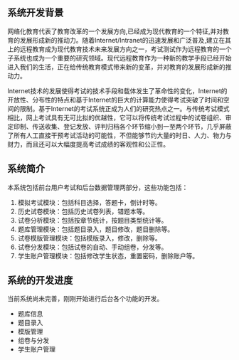 ﻿## 系统开发背景

网络化教育代表了教育改革的一个发展方向,已经成为现代教育的一个特征,并对教育的发展形成新的推动力。随着Internet/Intranet的迅速发展和广泛普及,建立在其上的远程教育成为现代教育技术未来发展方向之一，考试测试作为远程教育的一个子系统也成为一个重要的研究领域。现代远程教育作为一种新的教学手段已经开始进入我们的生活，正在给传统教育模式带来新的变革，并对教育的发展形成新的推动力。

Internet技术的发展使得考试的技术手段和载体发生了革命性的变化，Internet的开放性、分布性的特点和基于Internet的巨大的计算能力使得考试突破了时间和空间的限制。基于Internet的考试系统正成为人们的研究热点之一。与传统考试模式相比，网上考试具有无可比拟的优越性，它可以将传统考试过程中的试卷组织、审定印制、传送收集、登记发放、评判归档各个环节缩小到一至两个环节，几乎屏蔽了所有人工直接干预考试活动的可能性，不但能够节约大量的时日、人力、物力与财力，而且还可以大幅度提高考试成绩的客观性和公正性。

## 系统简介

本系统包括前台用户考试和后台数据管理两部分，这些功能包括：

1.  模拟考试模块：包括科目选择，答题卡，倒计时等。
2.  历史试卷模块：包括历史试卷列表，错题本等。
3.	试卷分析模块：包括按章节统计，按题目类型统计等。
4.	题库管理模块：包括题目录入，题目修改，题目删除等。
5.  试卷模版管理模块：包括模版录入，修改，删除等。
6.  试卷分发模块：包括试卷的自动、手动组卷，分发等。
5.	学生账户管理模块：包括修改学生状态，重置密码，删除账户等。

## 系统的开发进度

当前系统尚未完善，刚刚开始进行后台各个功能的开发。

*  题库信息
*  题目录入
*  模版管理
*  组卷与分发
*  学生账户管理
